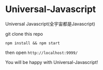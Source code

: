# Universal-Javascript
Universal Javascript(全宇宙都是Javascript)

git clone this repo

`npm install && npm start`

then open `http://localhost:9999/`

You will be happy with Universal-Javascript!
